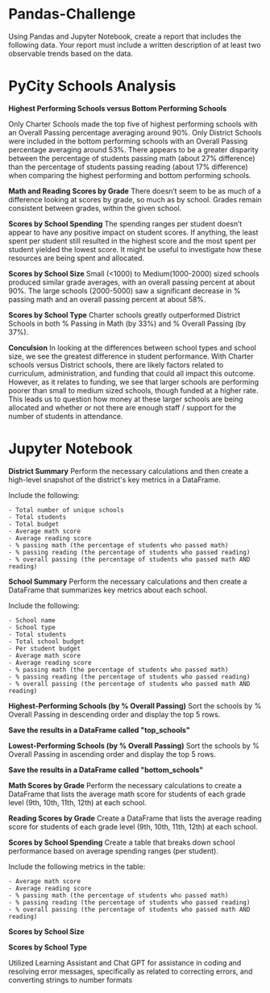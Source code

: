 # Pandas-Challenge

Using Pandas and Jupyter Notebook, create a report that includes the following data. Your report must include a written description of at least two observable trends based on the data.

# PyCity Schools Analysis

**Highest Performing Schools versus Bottom Performing Schools**

Only Charter Schools made the top five of highest performing schools with an Overall Passing percentage averaging around 90%. Only District Schools were included in the bottom performing schools with an Overall Passing percentage averaging around 53%. 
There appears to be a greater disparity between the percentage of students passing math (about 27% difference) than the percentage of students passing reading (about 17% difference) when comparing the highest performing and bottom performing schools.

**Math and Reading Scores by Grade**
There doesn’t seem to be as much of a difference looking at scores by grade, so much as by school. Grades remain consistent between grades, within the given school.

**Scores by School Spending**
The spending ranges per student doesn’t appear to have any positive impact on student scores. If anything, the least spent per student still resulted in the highest score and the most spent per student yielded the lowest score. It might be useful to investigate how these resources are being spent and allocated.

**Scores by School Size**
Small (<1000) to Medium(1000-2000) sized schools produced similar grade averages, with an overall passing percent at about 90%. The large schools (2000-5000) saw a significant decrease in % passing math and an overall passing percent at about 58%.

**Scores by School Type**
Charter schools greatly outperformed District Schools in both % Passing in Math (by 33%)  and % Overall Passing (by 37%).

**Conculsion**
In looking at the differences between school types and school size, we see the greatest difference in student performance. With Charter schools versus District schools, there are likely factors related to curriculum, administration, and funding that could all impact this outcome. However, as it relates to funding, we see that larger schools are performing poorer than small to medium sized schools, though funded at a higher rate. This leads us to question how money at these larger schools are being allocated and whether or not there are enough staff / support for the number of students in attendance.

# Jupyter Notebook

**District Summary**
Perform the necessary calculations and then create a high-level snapshot of the district's key metrics in a DataFrame.

  Include the following:

    - Total number of unique schools 
    - Total students
    - Total budget
    - Average math score
    - Average reading score
    - % passing math (the percentage of students who passed math)
    - % passing reading (the percentage of students who passed reading)
    - % overall passing (the percentage of students who passed math AND reading)

**School Summary**
Perform the necessary calculations and then create a DataFrame that summarizes key metrics about each school.

  Include the following:

    - School name
    - School type
    - Total students
    - Total school budget
    - Per student budget
    - Average math score 
    - Average reading score
    - % passing math (the percentage of students who passed math)
    - % passing reading (the percentage of students who passed reading)
    - % overall passing (the percentage of students who passed math AND reading)

**Highest-Performing Schools (by % Overall Passing)**
Sort the schools by % Overall Passing in descending order and display the top 5 rows.

**Save the results in a DataFrame called "top_schools"**

**Lowest-Performing Schools (by % Overall Passing)**
Sort the schools by % Overall Passing in ascending order and display the top 5 rows.

**Save the results in a DataFrame called "bottom_schools"**

**Math Scores by Grade**
Perform the necessary calculations to create a DataFrame that lists the average math score for students of each grade level (9th, 10th, 11th, 12th) at each school.

**Reading Scores by Grade**
Create a DataFrame that lists the average reading score for students of each grade level (9th, 10th, 11th, 12th) at each school.

**Scores by School Spending**
Create a table that breaks down school performance based on average spending ranges (per student).
  
  Include the following metrics in the table:
    
    - Average math score
    - Average reading score
    - % passing math (the percentage of students who passed math)
    - % passing reading (the percentage of students who passed reading)
    - % overall passing (the percentage of students who passed math AND reading)

**Scores by School Size**

**Scores by School Type**

Utilized Learning Assistant and Chat GPT for assistance in coding and resolving error messages, specifically as related to correcting errors, and converting strings to number formats
